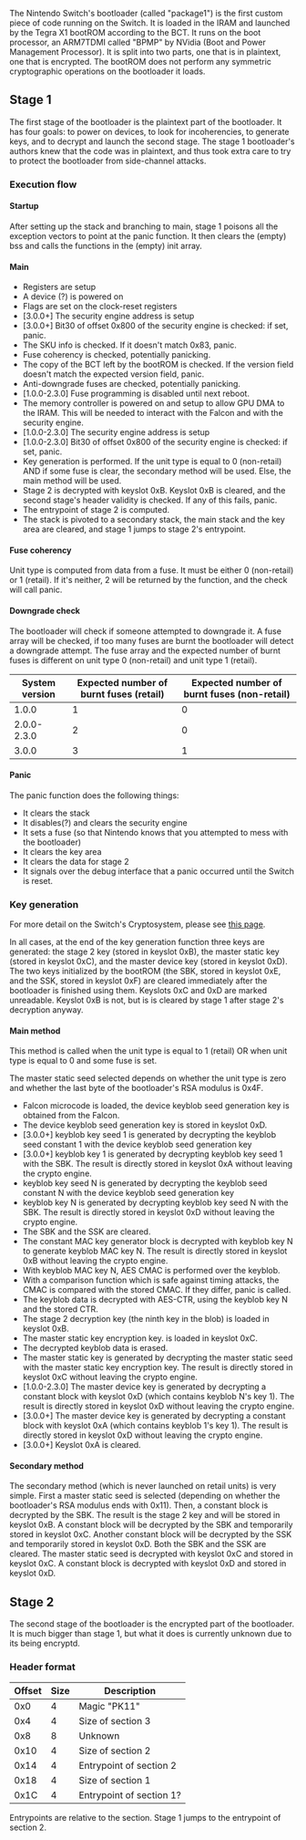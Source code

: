 The Nintendo Switch's bootloader (called "package1") is the first custom
piece of code running on the Switch. It is loaded in the IRAM and
launched by the Tegra X1 bootROM according to the BCT. It runs on the
boot processor, an ARM7TDMI called "BPMP" by NVidia (Boot and Power
Management Processor). It is split into two parts, one that is in
plaintext, one that is encrypted. The bootROM does not perform any
symmetric cryptographic operations on the bootloader it loads.

## Stage 1

The first stage of the bootloader is the plaintext part of the
bootloader. It has four goals: to power on devices, to look for
incoherencies, to generate keys, and to decrypt and launch the second
stage. The stage 1 bootloader's authors knew that the code was in
plaintext, and thus took extra care to try to protect the bootloader
from side-channel attacks.

### Execution flow

#### Startup

After setting up the stack and branching to main, stage 1 poisons all
the exception vectors to point at the panic function. It then clears the
(empty) bss and calls the functions in the (empty) init array.

#### Main

  - Registers are setup
  - A device (?) is powered on
  - Flags are set on the clock-reset registers
  - \[3.0.0+\] The security engine address is setup
  - \[3.0.0+\] Bit30 of offset 0x800 of the security engine is checked:
    if set, panic.
  - The SKU info is checked. If it doesn't match 0x83, panic.
  - Fuse coherency is checked, potentially panicking.
  - The copy of the BCT left by the bootROM is checked. If the version
    field doesn't match the expected version field, panic.
  - Anti-downgrade fuses are checked, potentially panicking.
  - \[1.0.0-2.3.0\] Fuse programming is disabled until next reboot.
  - The memory controller is powered on and setup to allow GPU DMA to
    the IRAM. This will be needed to interact with the Falcon and with
    the security engine.
  - \[1.0.0-2.3.0\] The security engine address is setup
  - \[1.0.0-2.3.0\] Bit30 of offset 0x800 of the security engine is
    checked: if set, panic.
  - Key generation is performed. If the unit type is equal to 0
    (non-retail) AND if some fuse is clear, the secondary method will be
    used. Else, the main method will be used.
  - Stage 2 is decrypted with keyslot 0xB. Keyslot 0xB is cleared, and
    the second stage's header validity is checked. If any of this fails,
    panic.
  - The entrypoint of stage 2 is computed.
  - The stack is pivoted to a secondary stack, the main stack and the
    key area are cleared, and stage 1 jumps to stage 2's entrypoint.

#### Fuse coherency

Unit type is computed from data from a fuse. It must be either 0
(non-retail) or 1 (retail). If it's neither, 2 will be returned by the
function, and the check will call panic.

#### Downgrade check

The bootloader will check if someone attempted to downgrade it. A fuse
array will be checked, if too many fuses are burnt the bootloader will
detect a downgrade attempt. The fuse array and the expected number of
burnt fuses is different on unit type 0 (non-retail) and unit type 1
(retail).

| System version | Expected number of burnt fuses (retail) | Expected number of burnt fuses (non-retail) |
| -------------- | --------------------------------------- | ------------------------------------------- |
| 1.0.0          | 1                                       | 0                                           |
| 2.0.0-2.3.0    | 2                                       | 0                                           |
| 3.0.0          | 3                                       | 1                                           |

#### Panic

The panic function does the following things:

  - It clears the stack
  - It disables(?) and clears the security engine
  - It sets a fuse (so that Nintendo knows that you attempted to mess
    with the bootloader)
  - It clears the key area
  - It clears the data for stage 2
  - It signals over the debug interface that a panic occurred until the
    Switch is reset.

### Key generation

For more detail on the Switch's Cryptosystem, please see [this
page](Cryptosystem.md "wikilink").

In all cases, at the end of the key generation function three keys are
generated: the stage 2 key (stored in keyslot 0xB), the master static
key (stored in keyslot 0xC), and the master device key (stored in
keyslot 0xD). The two keys initialized by the bootROM (the SBK, stored
in keyslot 0xE, and the SSK, stored in keyslot 0xF) are cleared
immediately after the bootloader is finished using them. Keyslots 0xC
and 0xD are marked unreadable. Keyslot 0xB is not, but is is cleared by
stage 1 after stage 2's decryption anyway.

#### Main method

This method is called when the unit type is equal to 1 (retail) OR when
unit type is equal to 0 and some fuse is set.

The master static seed selected depends on whether the unit type is zero
and whether the last byte of the bootloader's RSA modulus is 0x4F.

  - Falcon microcode is loaded, the device keyblob seed generation key
    is obtained from the Falcon.
  - The device keyblob seed generation key is stored in keyslot 0xD.
  - \[3.0.0+\] keyblob key seed 1 is generated by decrypting the keyblob
    seed constant 1 with the device keyblob seed generation key
  - \[3.0.0+\] keyblob key 1 is generated by decrypting keyblob key seed
    1 with the SBK. The result is directly stored in keyslot 0xA without
    leaving the crypto engine.
  - keyblob key seed N is generated by decrypting the keyblob seed
    constant N with the device keyblob seed generation key
  - keyblob key N is generated by decrypting keyblob key seed N with the
    SBK. The result is directly stored in keyslot 0xD without leaving
    the crypto engine.
  - The SBK and the SSK are cleared.
  - The constant MAC key generator block is decrypted with keyblob key N
    to generate keyblob MAC key N. The result is directly stored in
    keyslot 0xB without leaving the crypto engine.
  - With keyblob MAC key N, AES CMAC is performed over the keyblob.
  - With a comparison function which is safe against timing attacks, the
    CMAC is compared with the stored CMAC. If they differ, panic is
    called.
  - The keyblob data is decrypted with AES-CTR, using the keyblob key N
    and the stored CTR.
  - The stage 2 decryption key (the ninth key in the blob) is loaded in
    keyslot 0xB.
  - The master static key encryption key. is loaded in keyslot 0xC.
  - The decrypted keyblob data is erased.
  - The master static key is generated by decrypting the master static
    seed with the master static key encryption key. The result is
    directly stored in keyslot 0xC without leaving the crypto engine.
  - \[1.0.0-2.3.0\] The master device key is generated by decrypting a
    constant block with keyslot 0xD (which contains keyblob N's key 1).
    The result is directly stored in keyslot 0xD without leaving the
    crypto engine.
  - \[3.0.0+\] The master device key is generated by decrypting a
    constant block with keyslot 0xA (which contains keyblob 1's key 1).
    The result is directly stored in keyslot 0xD without leaving the
    crypto engine.
  - \[3.0.0+\] Keyslot 0xA is cleared.

#### Secondary method

The secondary method (which is never launched on retail units) is very
simple. First a master static seed is selected (depending on whether the
bootloader's RSA modulus ends with 0x11). Then, a constant block is
decrypted by the SBK. The result is the stage 2 key and will be stored
in keyslot 0xB. A constant block will be decrypted by the SBK and
temporarily stored in keyslot 0xC. Another constant block will be
decrypted by the SSK and temporarily stored in keyslot 0xD. Both the SBK
and the SSK are cleared. The master static seed is decrypted with
keyslot 0xC and stored in keyslot 0xC. A constant block is decrypted
with keyslot 0xD and stored in keyslot 0xD.

## Stage 2

The second stage of the bootloader is the encrypted part of the
bootloader. It is much bigger than stage 1, but what it does is
currently unknown due to its being encryptd.

### Header format

| Offset | Size | Description              |
| ------ | ---- | ------------------------ |
| 0x0    | 4    | Magic "PK11"             |
| 0x4    | 4    | Size of section 3        |
| 0x8    | 8    | Unknown                  |
| 0x10   | 4    | Size of section 2        |
| 0x14   | 4    | Entrypoint of section 2  |
| 0x18   | 4    | Size of section 1        |
| 0x1C   | 4    | Entrypoint of section 1? |

Entrypoints are relative to the section. Stage 1 jumps to the entrypoint
of section 2.
